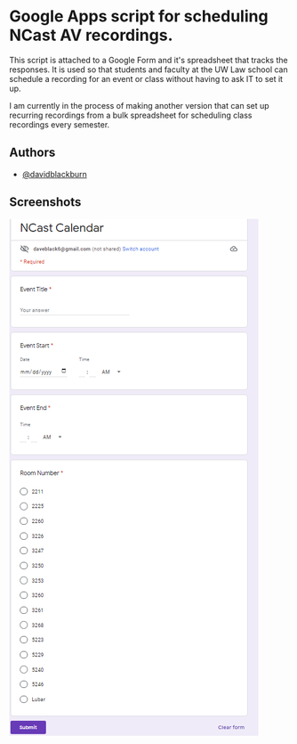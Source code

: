 
# Google Apps script for scheduling NCast AV recordings. 

This script is attached to a Google Form and it's spreadsheet that tracks the responses.
It is used so that students and faculty at the UW Law school can schedule a recording for
an event or class without having to ask IT to set it up. 

I am currently in the process of making another version that can set up recurring recordings 
from a bulk spreadsheet for scheduling class recordings every semester. 



## Authors

- [@davidblackburn](https://derpysquid1121.github.io/website/)

## Screenshots

![App Screenshot](/readme_src/Capture.PNG)

  